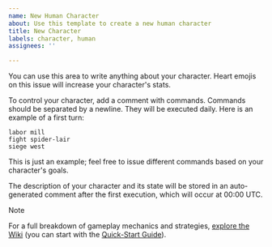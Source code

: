 ```yaml
---
name: New Human Character
about: Use this template to create a new human character
title: New Character
labels: character, human
assignees: ''

---
```


You can use this area to write anything about your character. Heart emojis on this issue will increase your character's stats.

To control your character, add a comment with commands. Commands should be separated by a newline. They will be executed daily. Here is an example of a first turn:

```
labor mill
fight spider-lair
siege west
```

This is just an example; feel free to issue different commands based on your character's goals.

The description of your character and its state will be stored in an auto-generated comment after the first execution, which will occur at 00:00 UTC.

> [!NOTE]
> For a full breakdown of gameplay mechanics and strategies, [explore the Wiki](https://github.com/MikeAmputer/orcs-have-issues/wiki) (you can start with the [Quick-Start Guide](https://github.com/MikeAmputer/orcs-have-issues/wiki/Quick-Start)).
